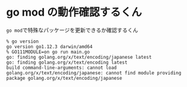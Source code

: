 # go mod の動作確認するくん

`go mod`で特殊なパッケージを更新できるか確認するくん

```
% go version
go version go1.12.3 darwin/amd64
% GO111MODULE=on go run main.go
go: finding golang.org/x/text/encoding/japanese latest
go: finding golang.org/x/text/encoding latest
build command-line-arguments: cannot load golang.org/x/text/encoding/japanese: cannot find module providing package golang.org/x/text/encoding/japanese
```
